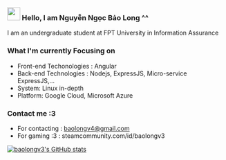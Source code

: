 ### <img src="https://media.giphy.com/media/hvRJCLFzcasrR4ia7z/giphy.gif" width="30px"> Hello, I am Nguyễn Ngọc Bảo Long ^^

I am an undergraduate student at FPT University in Information Assurance

### What I'm currently Focusing on

* Front-end Techonologies : Angular 
* Back-end Technologies : Nodejs, ExpressJS, Micro-service ExpressJS,...
* System: Linux in-depth
* Platform: Google Cloud, Microsoft Azure

### Contact me :3 

* For contacting : baolongv4@gmail.com
* For gaming :3  : steamcommunity.com/id/baolongv3

[![baolongv3's GitHub stats](https://github-readme-stats.vercel.app/api?username=baolongv3&theme=radical)](https://github.com/anuraghazra/github-readme-stats)
